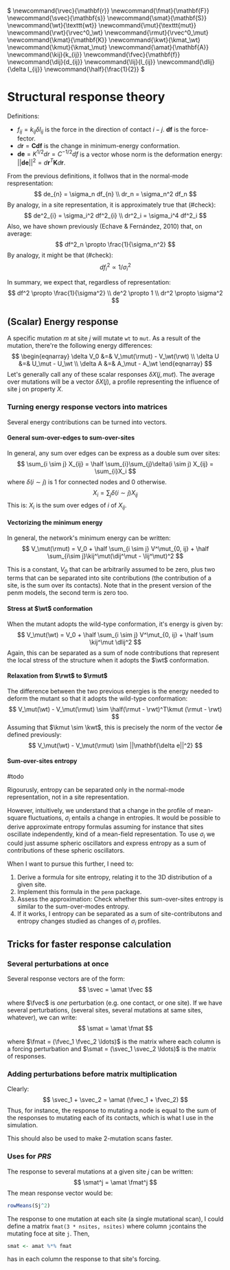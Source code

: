 $
\newcommand{\rvec}{\mathbf{r}}
\newcommand{\fmat}{\mathbf{F}}
\newcommand{\svec}{\mathbf{s}}
\newcommand{\smat}{\mathbf{S}}
\newcommand{\wt}{\texttt{wt}}
\newcommand{\mut}{\texttt{mut}}
\newcommand{\rwt}{\rvec^0_\wt}
\newcommand{\rmut}{\rvec^0_\mut}
\newcommand{\kmat}{\mathbf{K}}
\newcommand{\kwt}{\kmat_\wt}
\newcommand{\kmut}{\kmat_\mut}
\newcommand{\amat}{\mathbf{A}}
\newcommand{\kij}{k_{ij}}
\newcommand{\fvec}{\mathbf{f}}
\newcommand{\dij}{d_{ij}}
\newcommand{\lij}{l_{ij}}
\newcommand{\dlij}{\delta l_{ij}}
\newcommand{\half}{\frac{1}{2}}
$

# Structural response theory

Definitions:

* $f_{ij} = k_{ij} \delta l_{ij}$ is the force in the direction of contact $i-j$. $\mathbf{df}$ is the force-fector. 
* $d\mathbf{r} = \mathbf{C df}$ is the change in minimum-energy conformation.
* $\mathbf{de} = K^{1/2}dr = C^{-1/2}df$ is a vector whose norm is the deformation energy: $||\mathbf{de}||^2 = d\mathbf{r}^T \mathbf{K} d\mathbf{r}$.

From the previous definitions, it follwos that in the normal-mode respresentation: 
$$
de_{n} = \sigma_n df_{n} \\ dr_n = \sigma_n^2 df_n
$$
By analogy, in a site representation, it is approximately true that (#check): 
$$
de^2_{i} = \sigma_i^2 df^2_{i} \\ dr^2_i = \sigma_i^4 df^2_i
$$
Also, we have shown previously (Echave & Fernández, 2010)  that, on average: 
$$
df^2_n \propto \frac{1}{\sigma_n^2}
$$
By analogy, it might be that (#check): 
$$
df^2_i \propto 1 / \sigma_i^2
$$

In summary, we expect that, regardless of representation:
$$
df^2 \propto \frac{1}{\sigma^2} \\
de^2 \propto 1 \\ 
dr^2 \propto \sigma^2
$$

## (Scalar) Energy response

A specific mutation $m$ at site $j$ will mutate `wt` to `mut`. As a result of the mutation, there're the following energy differences:
$$
\begin{eqnarray}
\delta V_0 &=& V_\mut(\rmut) - V_\wt(\rwt) \\
\delta U &=& U_\mut - U_\wt \\
\delta A &=& A_\mut - A_\wt 
\end{eqnarray}
$$
Let's generally call any of these scalar responses $\delta X(j, mut)$. The average over mutations will be a vector $\delta X(j)$, a profile representing the influence of site j on property $X$. 



### Turning energy response vectors into matrices

Several energy contributions can be turned into vectors.

#### General sum-over-edges to sum-over-sites

In general, any sum over edges can be express as a double sum over sites:
$$
\sum_{i \sim j} X_{ij} = \half \sum_{i}\sum_{j}\delta(i \sim j) X_{ij} = \sum_{i}X_i
$$
where $\delta(i \sim j)$ is $1$ for connected nodes and $0$ otherwise.
$$
X_i = \sum_{j}\delta(i \sim j) X_{ij}
$$
This is: $X_i$ is the sum over edges of $i$ of $X_{ij}$.

#### Vectorizing the minimum energy
In general, the network's minimum energy can be written:
$$
V_\mut(\rmut) = V_0 + \half \sum_{i \sim j} V^\mut_{0, ij} + \half \sum_{i\sim j}\kij^\mut(\dij^\mut - \lij^\mut)^2
$$


This is a constant, $V_0$ that can be arbitrarily assumed to be zero, plus two terms that can be separated into site contributions (the contribution of a site, is the sum over its contacts). Note that in the present version of the penm models, the second term is zero too.

#### Stress at $\wt$ conformation

When the mutant adopts the wild-type conformation, it's energy is given by:
$$
V_\mut(\wt) = V_0 + \half \sum_{i \sim j} V^\mut_{0, ij} + \half \sum \kij^\mut \dlij^2
$$
Again, this can be separated as a sum of node contributions that represent the local stress of the structure when it adopts the $\wt$ conformation. 

#### Relaxation from $\rwt$ to $\rmut$ 

The difference between the two previous energies is the energy needed to deform the mutant so that it adopts the wild-type conformation:
$$
V_\mut(\wt) - V_\mut(\rmut) \sim \half(\rmut - \rwt)^T\kmut (\rmut - \rwt)
$$
Assuming that $\kmut \sim \kwt$, this is precisely the norm of the vector $\delta \mathbf{e}$ defined previously:
$$
V_\mut(\wt) - V_\mut(\rmut) \sim ||\mathbf{\delta e||^2}
$$


#### Sum-over-sites entropy

#todo

Rigourusly, entropy can be separated only in the normal-mode representation, not in a site representation. 

However, intuitively, we understand that a change in the profile of mean-square fluctuations, $\sigma_i$ entails a change in entropies. It would be possible to derive approximate entropy formulas assuming for instance that sites oscillate independently, kind of a mean-field representation. To use $\sigma_i$ we could just assume spheric oscillators and express entropy as a sum of contributions of these spheric oscillators. 

When I want to pursue this further, I need to:

1. Derive a formula for site entropy, relating it to the 3D distribution of a given site.
2. Implement this formula in the `penm` package.
3. Assess the approximation: Check whether this sum-over-sites entropy is similar to the sum-over-modes entropy.
4. If it works, I entropy can be separated as a sum of site-contributons and entropy changes studied as changes of $\sigma_i$ profiles.





## Tricks for faster response calculation

### Several perturbations at once

Several response vectors are of the form:
$$
\svec = \amat \fvec
$$

where $\fvec$ is *one* perturbation (e.g. one contact, or one site). If we have several perturbations, (several sites, several mutations at same sites, whatever), we can write:
$$
\smat = \amat \fmat
$$

where $\fmat = (\fvec_1 \fvec_2 \ldots)$ is the matrix where each column is a forcing perturbation and $\smat = (\svec_1 \svec_2 \ldots)$ is the matrix of responses.



### Adding perturbations before matrix multiplication

Clearly:
$$
\svec_1 + \svec_2 = \amat (\fvec_1 + \fvec_2)
$$
Thus, for instance, the response to mutating a node is equal to the sum of the responses to mutating each of its contacts, which is what I use in the simulation.

This should also be used to make 2-mutation scans faster.

### Uses for *PRS*

The response to several mutations at a given site $j$ can be written:
$$
\smat^j = \amat \fmat^j
$$
The mean response vector would be:

```R
rowMeans(Sj^2)
```

The response to one mutation at each site (a single mutational scan), I could define a matrix `fmat(3 * nsites, nsites)` where column `j`contains the mutating foce at site `j`. Then, 

```R
smat <- amat %*% fmat
```

has in each column the response to that site's forcing.